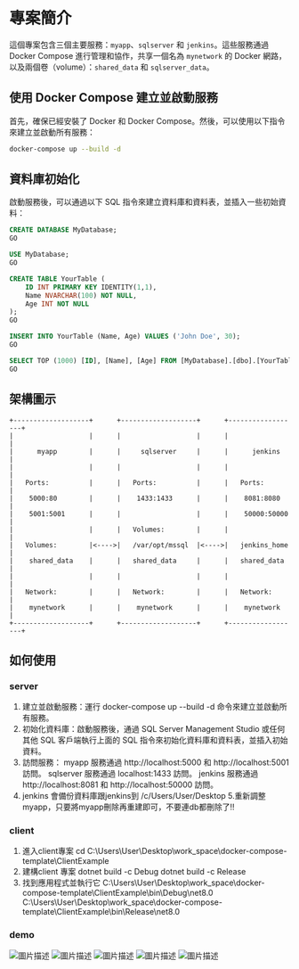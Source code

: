 # 專案簡介

這個專案包含三個主要服務：`myapp`、`sqlserver` 和 `jenkins`。這些服務通過 Docker Compose 進行管理和協作，共享一個名為 `mynetwork` 的 Docker 網路，以及兩個卷（volume）：`shared_data` 和 `sqlserver_data`。

## 使用 Docker Compose 建立並啟動服務

首先，確保已經安裝了 Docker 和 Docker Compose。然後，可以使用以下指令來建立並啟動所有服務：

```sh
docker-compose up --build -d

```

## 資料庫初始化

啟動服務後，可以通過以下 SQL 指令來建立資料庫和資料表，並插入一些初始資料：

``` sql
CREATE DATABASE MyDatabase;
GO

USE MyDatabase;
GO

CREATE TABLE YourTable (
    ID INT PRIMARY KEY IDENTITY(1,1),
    Name NVARCHAR(100) NOT NULL,
    Age INT NOT NULL
);
GO

INSERT INTO YourTable (Name, Age) VALUES ('John Doe', 30);
GO

SELECT TOP (1000) [ID], [Name], [Age] FROM [MyDatabase].[dbo].[YourTable];
GO
```

## 架構圖示

```
+-------------------+      +-------------------+      +------------------+
|                   |      |                   |      |                  |
|      myapp        |      |     sqlserver     |      |      jenkins     |
|                   |      |                   |      |                  |
|   Ports:          |      |   Ports:          |      |   Ports:         |
|    5000:80        |      |    1433:1433      |      |    8081:8080     |
|    5001:5001      |      |                   |      |    50000:50000   |
|                   |      |   Volumes:        |      |                  |
|   Volumes:        |<---->|   /var/opt/mssql  |<---->|   jenkins_home   |
|    shared_data    |      |   shared_data     |      |   shared_data    |
|                   |      |                   |      |                  |
|   Network:        |      |   Network:        |      |   Network:       |
|    mynetwork      |      |    mynetwork      |      |    mynetwork     |
+-------------------+      +-------------------+      +------------------+
```


## 如何使用

### server

1. 建立並啟動服務：運行 docker-compose up --build -d 命令來建立並啟動所有服務。
2. 初始化資料庫：啟動服務後，通過 SQL Server Management Studio 或任何其他 SQL 客戶端執行上面的 SQL 指令來初始化資料庫和資料表，並插入初始資料。
3. 訪問服務：
myapp 服務通過 http://localhost:5000 和 http://localhost:5001 訪問。
sqlserver 服務通過 localhost:1433 訪問。
jenkins 服務通過 http://localhost:8081 和 http://localhost:50000 訪問。
4. jenkins 會備份資料庫跟jenkins到 /c/Users/User/Desktop
5.重新調整myapp，只要將myapp刪除再重建即可，不要連db都刪除了!!

### client

1. 進入client專案
    cd C:\Users\User\Desktop\work_space\docker-compose-template\ClientExample
2. 建構client 專案
    dotnet build -c Debug
    dotnet build -c Release
3. 找到應用程式並執行它
    C:\Users\User\Desktop\work_space\docker-compose-template\ClientExample\bin\Debug\net8.0
    C:\Users\User\Desktop\work_space\docker-compose-template\ClientExample\bin\Release\net8.0


### demo

![圖片描述](圖片路徑)
![圖片描述](圖片路徑)
![圖片描述](圖片路徑)
![圖片描述](圖片路徑)
![圖片描述](圖片路徑)